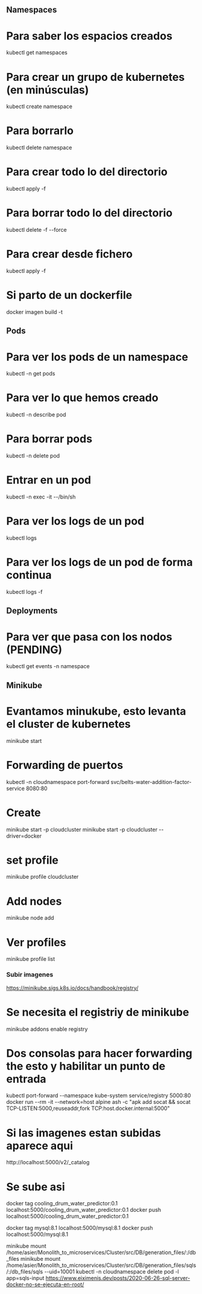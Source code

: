 
## Namespaces

# Para saber los espacios creados
kubectl get namespaces
# Para crear un grupo de kubernetes (en minúsculas)
kubectl create namespace <nombre>
# Para borrarlo
kubectl delete namespace <nombre>
# Para crear todo lo del directorio
kubectl apply -f <directorio>
# Para borrar todo lo del directorio
kubectl delete -f <directorio> --force
# Para crear desde fichero
kubectl apply -f <nombre yaml>
# Si parto de un dockerfile
docker imagen build <ruta dokerfile> -t <nombre imagen>

## Pods

# Para ver los pods de un namespace
kubectl -n <namespace> get pods
# Para ver lo que hemos creado
kubectl -n <namespace> describe pod <nombre-pod>
# Para borrar pods
kubectl -n <namespace> delete pod <nombre-pod>
# Entrar en un pod
kubectl -n <namespace>exec -it <pod> --/bin/sh
# Para ver los logs de un pod
kubectl logs <pod>
# Para ver los logs de un pod de forma continua
kubectl logs -f <pod>

## Deployments

# Para ver que pasa con los nodos (PENDING)
kubectl get events -n namespace

## Minikube

# Evantamos minukube, esto levanta el cluster de kubernetes
minikube start

# Forwarding de puertos
kubectl -n cloudnamespace port-forward svc/belts-water-addition-factor-service 8080:80



# Create
minikube start -p cloudcluster
minikube start -p cloudcluster --driver=docker
# set profile
minikube profile cloudcluster
# Add nodes
minikube node add
# Ver profiles
minikube profile list


### Subir imagenes
https://minikube.sigs.k8s.io/docs/handbook/registry/
# Se necesita el registriy de minikube
minikube addons enable registry
# Dos consolas para hacer forwarding the esto y habilitar un punto de entrada
kubectl port-forward --namespace kube-system service/registry 5000:80
docker run --rm -it --network=host alpine ash -c "apk add socat && socat TCP-LISTEN:5000,reuseaddr,fork TCP:host.docker.internal:5000"
# Si las imagenes estan subidas aparece aqui
http://localhost:5000/v2/_catalog
# Se sube asi
docker tag cooling_drum_water_predictor:0.1 localhost:5000/cooling_drum_water_predictor:0.1
docker push localhost:5000/cooling_drum_water_predictor:0.1


docker tag mysql:8.1 localhost:5000/mysql:8.1
docker push localhost:5000/mysql:8.1


minikube mount /home/asier/Monolith_to_microservices/Cluster/src/DB/generation_files/:/db_files
minikube mount /home/asier/Monolith_to_microservices/Cluster/src/DB/generation_files/sqls/:/db_files/sqls --uid=10001
kubectl -n cloudnamespace delete pod -l app=sqls-input
https://www.eiximenis.dev/posts/2020-06-26-sql-server-docker-no-se-ejecuta-en-root/
